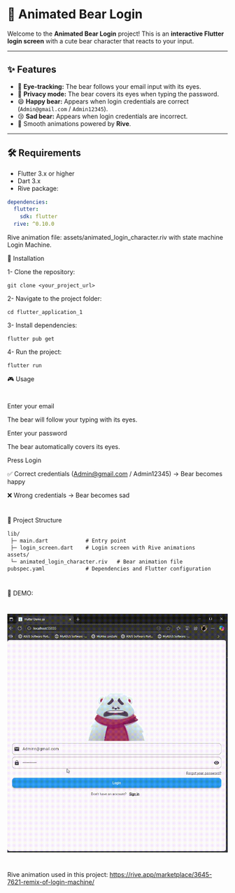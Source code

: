 # 🐻 Animated Bear Login

Welcome to the **Animated Bear Login** project! This is an **interactive Flutter login screen** with a cute bear character that reacts to your input.  

---

## ✨ Features

- 👀 **Eye-tracking:** The bear follows your email input with its eyes.  
- 🙈 **Privacy mode:** The bear covers its eyes when typing the password.  
- 😄 **Happy bear:** Appears when login credentials are correct (`Admin@gmail.com` / `Admin12345`).  
- 😢 **Sad bear:** Appears when login credentials are incorrect.  
- 🎨 Smooth animations powered by **Rive**.  

---

## 🛠️ Requirements

- Flutter 3.x or higher  
- Dart 3.x  
- Rive package:

```yaml
dependencies:
  flutter:
    sdk: flutter
  rive: ^0.10.0
```
Rive animation file: assets/animated_login_character.riv with state machine Login Machine.

🚀 Installation

1- Clone the repository:
```
git clone <your_project_url>
```
2- Navigate to the project folder:
```
cd flutter_application_1
```
3- Install dependencies:
```
flutter pub get
```
4- Run the project:
```
flutter run
```
🎮 Usage
#

Enter your email

The bear will follow your typing with its eyes.

Enter your password

The bear automatically covers its eyes.

Press Login

✅ Correct credentials (Admin@gmail.com / Admin12345) → Bear becomes happy

❌ Wrong credentials → Bear becomes sad
#
📂 Project Structure
```
lib/
 ├─ main.dart            # Entry point
 ├─ login_screen.dart    # Login screen with Rive animations
assets/
 └─ animated_login_character.riv   # Bear animation file
pubspec.yaml             # Dependencies and Flutter configuration

```
#
🎨 DEMO: 
#
![flutter_application_1](assets/gif.gif)
#
Rive animation used in this project: https://rive.app/marketplace/3645-7621-remix-of-login-machine/ 
